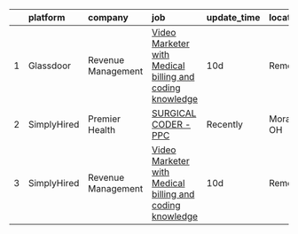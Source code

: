 

|    | platform    | company            | job                                                                                                                                                                                                                                                                                                                            | update_time   | location    |
|---:|:------------|:-------------------|:-------------------------------------------------------------------------------------------------------------------------------------------------------------------------------------------------------------------------------------------------------------------------------------------------------------------------------|:--------------|:------------|
|  1 | Glassdoor   | Revenue Management | [Video Marketer with Medical billing and coding knowledge](https://www.glassdoor.com/partner/jobListing.htm?pos=101&ao=1136043&s=58&guid=000001818f55fd3c8e4fc4a868222067&src=GD_JOB_AD&t=SR&vt=w&ea=1&cs=1_ef6b7922&cb=1655967186397&jobListingId=1007934494615&jrtk=3-0-1g67lbvbekcmi801-1g67lbvbrihm8800-ceed242a9d7d395f-) | 10d           | Remote      |
|  2 | SimplyHired | Premier Health     | [SURGICAL CODER - PPC](https://www.simplyhired.com/job/boGBzw_NZUG7w5AEm2J-zZgd52rGfnp9i-Q2WAR-FxQ0jN-5lv0Ljg?q=creative+coder)                                                                                                                                                                                                | Recently      | Moraine, OH |
|  3 | SimplyHired | Revenue Management | [Video Marketer with Medical billing and coding knowledge](https://www.simplyhired.com/job/jUank0nAmHktIS9ulN-Q9YED3h0f2JLfOj_mXVJGtNr602ddXyoI0w?q=creative+coder)                                                                                                                                                            | 10d           | Remote      |